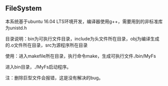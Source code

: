 ## FileSystem

本系统基于ubuntu 16.04 LTS环境开发，编译器使用g++，需要用到的非标准库为unistd.h

目录说明：bin为可执行文件目录，include为头文件所在目录，obj为编译生成的.o文件所在目录，src为源程序所在目录

使用：进入makefile所在目录，执行命令make，生成可执行文件./bin/MyFs

进入bin目录，./MyFs启动程序。

注：删除巨型文件会报错，这是没有解决的bug。
